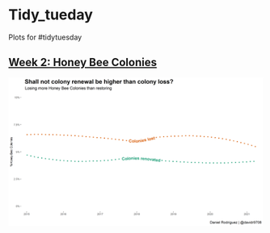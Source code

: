 # Tidy_tueday
Plots for #tidytuesday

## [Week 2: Honey Bee Colonies](https://twitter.com/davidr9708/status/1481513685839495173)
![](Week_2/summer_winter_colony_losses.png)

